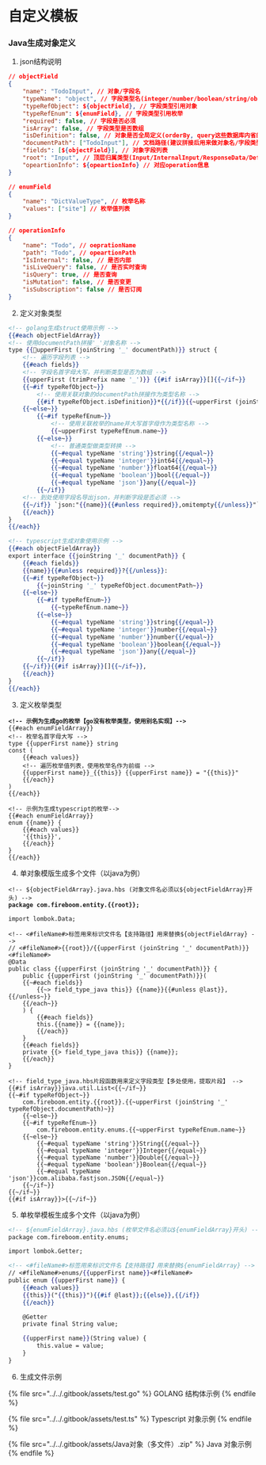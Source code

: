 # 自定义模板

### Java生成对象定义

1. json结构说明

```json
// objectField
{
    "name": "TodoInput", // 对象/字段名
    "typeName": "object", // 字段类型名(integer/number/boolean/string/object/enum)
    "typeRefObject": ${objectField}, // 字段类型引用对象
    "typeRefEnum": ${enumField}, // 字段类型引用枚举
    "required": false, // 字段是否必须
    "isArray": false, // 字段类型是否数组
    "isDefinition": false, // 对象是否全局定义(orderBy, query这些数据库内省的)
    "documentPath": ["TodoInput"], // 文档路径(建议拼接后用来做对象名/字段类型名)
    "fields": [${objectField}], // 对象字段列表
    "root": "Input", // 顶层归属类型(Input/InternalInput/ResponseData/Definitions)
    "opeartionInfo": ${opeartionInfo} // 对应operation信息
}

// enumField
{
    "name": "DictValueType", // 枚举名称
    "values": ["site"] // 枚举值列表
}

// operationInfo
{
    "name": "Todo", // oeprationName
    "path": "Todo", // opeartionPath
    "IsInternal": false, // 是否内部
    "isLiveQuery": false, // 是否实时查询
    "isQuery": true, // 是否查询
    "isMutation": false, // 是否变更
    "isSubscription": false // 是否订阅
}
```

2. 定义对象类型

```handlebars
<!-- golang生成struct使用示例 -->
{{#each objectFieldArray}}
<!-- 使用documentPath拼接'_'对象名称 -->
type {{upperFirst (joinString '_' documentPath)}} struct {
    <!-- 遍历字段列表 -->
    {{#each fields}}
    <!-- 字段名首字母大写，并判断类型是否为数组 -->
    {{upperFirst (trimPrefix name '_')}} {{#if isArray}}[]{{~/if~}}
    {{~#if typeRefObject~}}
        <!-- 使用关联对象的documentPath拼接作为类型名称 -->
        {{#if typeRefObject.isDefinition}}*{{/if}}{{~upperFirst (joinString '_' typeRefObject.documentPath)~}}
    {{~else~}}
        {{~#if typeRefEnum~}}
            <!-- 使用关联枚举的name并大写首字母作为类型名称 -->
            {{~upperFirst typeRefEnum.name~}}
        {{~else~}}
            <!-- 普通类型做类型转换 -->
            {{~#equal typeName 'string'}}string{{/equal~}}
            {{~#equal typeName 'integer'}}int64{{/equal~}}
            {{~#equal typeName 'number'}}float64{{/equal~}}
            {{~#equal typeName 'boolean'}}bool{{/equal~}}
            {{~#equal typeName 'json'}}any{{/equal~}}
        {{~/if}}
    <!-- 到处使用字段名导出json，并判断字段是否必须 -->
    {{~/if}} `json:"{{name}}{{#unless required}},omitempty{{/unless}}"`
    {{/each}}
}
{{/each}}

<!-- typescript生成对象使用示例 -->
{{#each objectFieldArray}}
export interface {{joinString '_' documentPath}} {
    {{#each fields}}
    {{name}}{{#unless required}}?{{/unless}}:
    {{~#if typeRefObject~}}
        {{~joinString '_' typeRefObject.documentPath~}}
    {{~else~}}
        {{~#if typeRefEnum~}}
            {{~typeRefEnum.name~}}
        {{~else~}}
            {{~#equal typeName 'string'}}string{{/equal~}}
            {{~#equal typeName 'integer'}}number{{/equal~}}
            {{~#equal typeName 'number'}}number{{/equal~}}
            {{~#equal typeName 'boolean'}}boolean{{/equal~}}
            {{~#equal typeName 'json'}}any{{/equal~}}
        {{~/if}}
    {{~/if}}{{#if isArray}}[]{{~/if~}},
    {{/each}}
}
{{/each}}
```

3. 定义枚举类型

<pre class="language-handlebars"><code class="lang-handlebars"><strong>&#x3C;!-- 示例为生成go的枚举【go没有枚举类型，使用别名实现】-->
</strong>{{#each enumFieldArray}}
&#x3C;!-- 枚举名首字母大写 -->
type {{upperFirst name}} string
const (
    {{#each values}}
    &#x3C;!-- 遍历枚举值列表，使用枚举名作为前缀 -->
    {{upperFirst name}}_{{this}} {{upperFirst name}} = "{{this}}"
    {{/each}}
)
{{/each}}

&#x3C;!-- 示例为生成typescript的枚举-->
{{#each enumFieldArray}}
enum {{name}} {
    {{#each values}}
    '{{this}}',
    {{/each}}
}
{{/each}}
</code></pre>

4. 单对象模版生成多个文件（以java为例）

<pre class="language-handlebars"><code class="lang-handlebars">&#x3C;!-- ${objectFieldArray}.java.hbs (对象文件名必须以${objectFieldArray}开头) -->
<strong>package com.fireboom.entity.{{root}};
</strong>
import lombok.Data;

&#x3C;!-- &#x3C;#fileName#>标签用来标识文件名【支持路径】用来替换${objectFieldArray} -->
// &#x3C;#fileName#>{{root}}/{{upperFirst (joinString '_' documentPath)}}&#x3C;#fileName#>
@Data
public class {{upperFirst (joinString '_' documentPath)}} {
    public {{upperFirst (joinString '_' documentPath)}}(
    {{~#each fields}}
        {{~> field_type_java this}} {{name}}{{#unless @last}}, {{/unless~}}
    {{/each~}}
    ) {
        {{#each fields}}
        this.{{name}} = {{name}};
        {{/each}}
    }
    {{#each fields}}
    private {{> field_type_java this}} {{name}};
    {{/each}}
}

&#x3C;!-- field_type_java.hbs片段函数用来定义字段类型【多处使用，提取片段】 -->
{{#if isArray}}java.util.List&#x3C;{{~/if~}}
{{~#if typeRefObject~}}
    com.fireboom.entity.{{root}}.{{~upperFirst (joinString '_' typeRefObject.documentPath)~}}
    {{~else~}}
    {{~#if typeRefEnum~}}
        com.fireboom.entity.enums.{{~upperFirst typeRefEnum.name~}}
    {{~else~}}
        {{~#equal typeName 'string'}}String{{/equal~}}
        {{~#equal typeName 'integer'}}Integer{{/equal~}}
        {{~#equal typeName 'number'}}Double{{/equal~}}
        {{~#equal typeName 'boolean'}}Boolean{{/equal~}}
        {{~#equal typeName 'json'}}com.alibaba.fastjson.JSON{{/equal~}}
    {{~/if~}}
{{~/if~}}
{{#if isArray}}>{{~/if~}}
</code></pre>

5. 单枚举模板生成多个文件（以java为例）

```handlebars
<!-- ${enumFieldArray}.java.hbs (枚举文件名必须以${enumFieldArray}开头) -->
package com.fireboom.entity.enums;

import lombok.Getter;

<!-- <#fileName#>标签用来标识文件名【支持路径】用来替换${enumFieldArray} -->
// <#fileName#>enums/{{upperFirst name}}<#fileName#>
public enum {{upperFirst name}} {
    {{#each values}}
    {{this}}("{{this}}"){{#if @last}};{{else}},{{/if}}
    {{/each}}

    @Getter
    private final String value;

    {{upperFirst name}}(String value) {
        this.value = value;
    }
}
```

6. 生成文件示例

{% file src="../../.gitbook/assets/test.go" %}
GOLANG 结构体示例
{% endfile %}

{% file src="../../.gitbook/assets/test.ts" %}
Typescript 对象示例
{% endfile %}

{% file src="../../.gitbook/assets/Java对象（多文件）.zip" %}
&#x20;Java 对象示例
{% endfile %}
